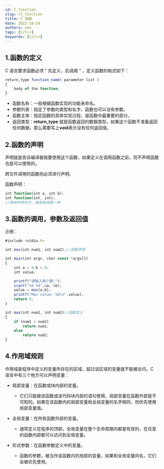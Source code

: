 ```yaml
---
id: C_function
slug: /C_function
title: C 函数
date: 2022-10-29
authors: nox
tags: [C/C++]
keywords: [C/C++]
---
```


<!-- truncate -->

## 1.函数的定义

C 语言要求函数必须 ” 先定义，后调用 “ ，定义函数的格式如下：

```js
return_type function_name( parameter list )
{
    body of the function;
}
```

+ 函数名称：一般根据函数实现的功能来命名。
+ 参数列表：指定了参数的类型和名字，函数也可以没有参数。
+ 函数主体：指定函数的具体实现过程，是函数中最重要的部分。
+ 返回类型：**return_type** 就是函数返回的数据类型，如果这个函数不准备返回任何数据，那么需要写上**void**表示没有任何返回值。

## 2.函数的声明

声明就是告诉编译器我要使用这个函数，如果定义在调用函数之前，则不声明函数也是可以使用的。

跨文件调用的函数则必须进行声明。

函数声明：

```js
int function(int a, int b);
int function(int, int);
//两种声明均可，推荐使用第一种
```

## 3.函数的调用，参数及返回值

示例：

```js
#include <stdio.h>

int max(int num1, int num2);//函数声明

int main(int argc, char const *argv[])
{
	int a = 0,b = 0;
	int value;

	printf("请输入两个数:");
	scanf("%d %d",&a, &b);
	value = max(a,b);
	printf("Max value: %d\n",value);
	return 0;
}

int max(int num1, int num2)//函数定义
{
	if (num1 > num2)
		return num1;
	else
		return num2;
}
```

## 4.作用域规则

作用域是程序中定义的变量所存在的区域，超过该区域的变量就不能被访问。C 语言中有三个地方可以声明变量：

+ 局部变量：在函数或块内部的变量。
  + 它们只能被该函数或该代码块内部的语句使用，局部变量在函数外部是不可知的。如果在该函数内的局部变量和全局变量的名字相同，则优先使用局部变量值。

+ 全局变量：在所有函数外部的变量。
  + 通常定义在程序的顶部，全局变量在整个生命周期内都是有效的，在任意的函数内部都可以访问到全局变量。
+ 形式参数：在函数参数定义中的变量。
  + 函数的参数，被当作该函数内的局部的变量，如果和全局变量同名，它们会被优先使用。
